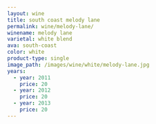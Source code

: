 ```yaml
---
layout: wine
title: south coast melody lane
permalink: wine/melody-lane/
winename: melody lane
varietal: white blend
ava: south-coast
color: white
product-type: single
image_path: /images/wine/white/melody-lane.jpg
years:
  - year: 2011
    price: 20
  - year: 2012
    price: 20
  - year: 2013
    price: 20
---
```



